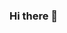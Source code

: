 ### Hi there 👋

<!--
**ToxicSeinDad/ToxicSeinDad** is a ✨ _special_ ✨ repository because its `README.md` (this file) appears on your GitHub profile.

Here are some ideas to get you started:

- 🔭 I’m currently working on something big
- 🌱 I’m currently learning C, C#, C++
- 📫 How to reach me: Discord Bluescreen#6974
-->



